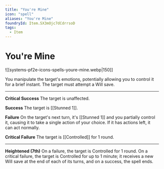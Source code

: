 ```yaml
---
title: "You're Mine"
icon: "spell"
aliases: "You're Mine"
foundryId: Item.SX3mOjc7dCdrrsoD
tags:
  - Item
---
```


# You're Mine
![[systems-pf2e-icons-spells-youre-mine.webp|150]]

You manipulate the target's emotions, potentially allowing you to control it for a brief instant. The target must attempt a Will save.

* * *

**Critical Success** The target is unaffected.

**Success** The target is [[Stunned 1]].

**Failure** On the target's next turn, it's [[Stunned 1]] and you partially control it, causing it to take a single action of your choice. If it has actions left, it can act normally.

**Critical Failure** The target is [[Controlled]] for 1 round.

* * *

**Heightened (7th)** On a failure, the target is Controlled for 1 round. On a critical failure, the target is Controlled for up to 1 minute; it receives a new Will save at the end of each of its turns, and on a success, the spell ends.
